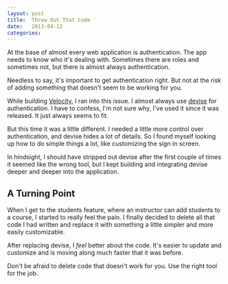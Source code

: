 ```yaml
---
layout: post
title:  Throw Out That Code
date:   2013-04-12
categories:
---
```


At the base of almost every web application is authentication. The app needs to know who it's dealing with. Sometimes there are roles and sometimes not, but there is almost always authentication.

Needless to say, it's important to get authentication right. But not at the risk of adding something that doesn't seem to be working for you.

While building [Velocity](http://velocityapp.net), I ran into this issue. I almost always use [devise](https://github.com/plataformatec/devise) for authentication. I have to confess, I'm not sure why, I've used it since it was released. It just always seems to fit.

But this time it was a little different. I needed a little more control over authentication, and devise hides a lot of details. So I found myself looking up how to do simple things a lot, like customizing the sign in screen.

In hindsight, I should have stripped out devise after the first couple of times it seemed like the wrong tool, but I kept building and integrating devise deeper and deeper into the application.

## A Turning Point
When I get to the students feature, where an instructor can add students to a course, I started to really feel the pain. I finally decided to delete all that code I had written and replace it with something a little simpler and more easily customizable.

After replacing devise, I *feel* better about the code. It's easier to update and customize and is moving along much faster that it was before.

Don't be afraid to delete code that doesn't work for you. Use the right tool for the job.

